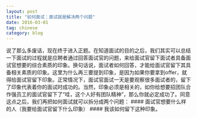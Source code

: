 ```yaml
---
layout: post
title: "如何面试：面试就是解决两个问题"
date: 2016-03-01
tag: chinese
category: blog
---
```


<p>说了那么多废话，现在终于进入正题。在知道面试的目的之后，我们其实可以总结一下面试的过程就是应聘者通过回答面试官的问题，来给面试官留下面试者具备面试官想要的综合素质的印象。换句话说，面试者如何回答，才能给面试官留下其具备相关素质的印象。这里为什么再三要提到印象，是因为如果你要拿到offer，就得给面试官留下印象。正常情况下，面试官面试一天是要观察很多面试者的，留下了印象代表着你的面试时成功的。当然，印象必须是相关的，如你给想要招团队合作强员工的面试官留下了“哇，这个人好有团队精神”，那么你就必定成功了。同意这点之后，我们再把如何面试就可以拆分成两个问题：
#### 面试官想要什么样的人（我要给面试官留下什么印象）
#### 我该如何留下这种印象。
</p>

